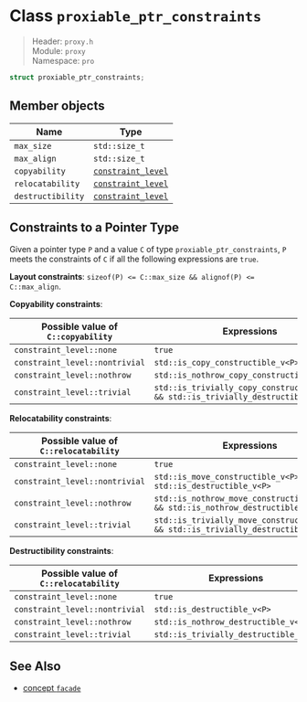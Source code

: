 # Class `proxiable_ptr_constraints`

> Header: `proxy.h`  
> Module: `proxy`  
> Namespace: `pro`

```cpp
struct proxiable_ptr_constraints;
```

## Member objects

| Name              | Type                                      |
| ----------------- | ----------------------------------------- |
| `max_size`        | `std::size_t`                             |
| `max_align`       | `std::size_t`                             |
| `copyability`     | [`constraint_level`](constraint_level.md) |
| `relocatability`  | [`constraint_level`](constraint_level.md) |
| `destructibility` | [`constraint_level`](constraint_level.md) |

## Constraints to a Pointer Type

Given a pointer type `P` and a value `C` of type `proxiable_ptr_constraints`, `P` meets the constraints of `C` if all the following expressions are `true`.

**Layout constraints**: `sizeof(P) <= C::max_size && alignof(P) <= C::max_align`.

**Copyability constraints**:

| Possible value of `C::copyability` | Expressions                                                  |
| ---------------------------------- | ------------------------------------------------------------ |
| `constraint_level::none`           | `true`                                                       |
| `constraint_level::nontrivial`     | `std::is_copy_constructible_v<P>`                            |
| `constraint_level::nothrow`        | `std::is_nothrow_copy_constructible_v<P>`                    |
| `constraint_level::trivial`        | `std::is_trivially_copy_constructible_v<P> && std::is_trivially_destructible_v<P>` |

**Relocatability constraints**:

| Possible value of `C::relocatability` | Expressions                                                  |
| ------------------------------------- | ------------------------------------------------------------ |
| `constraint_level::none`              | `true`                                                       |
| `constraint_level::nontrivial`        | `std::is_move_constructible_v<P> && std::is_destructible_v<P>` |
| `constraint_level::nothrow`           | `std::is_nothrow_move_constructible_v<P> && std::is_nothrow_destructible_v<P>` |
| `constraint_level::trivial`           | `std::is_trivially_move_constructible_v<P> && std::is_trivially_destructible_v<P>` |

**Destructibility constraints**:

| Possible value of `C::relocatability` | Expressions                           |
| ------------------------------------- | ------------------------------------- |
| `constraint_level::none`              | `true`                                |
| `constraint_level::nontrivial`        | `std::is_destructible_v<P>`           |
| `constraint_level::nothrow`           | `std::is_nothrow_destructible_v<P>`   |
| `constraint_level::trivial`           | `std::is_trivially_destructible_v<P>` |

## See Also

- [concept `facade`](facade.md)
